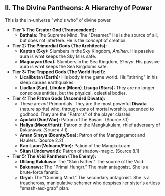 ## II. The Divine Pantheons: A Hierarchy of Power

This is the in-universe "who's who" of divine power.

- **Tier 1: The Creator God (Transcendent):**
  - **Bathala:** The Supreme Mind. The "Dreamer." He is the source of all, but does not interfere. He is the _concept_ of creation.
- **Tier 2: The Primordial Gods (The Architects):**
  - **Kaptan (Sky):** Slumbers in the Sky Kingdom, _Amihan_. His passive aura is what keeps the Sky Isles safe.
  - **Maguayan (Sea):** Slumbers in the Sea Kingdom, _Sinaya_. His passive aura is what keeps the Sea Kingdoms safe.
- **Tier 3: The Trapped Gods (The World Itself):**
  - **Licalibutan (Earth):** His body _is_ the game world. His "stirring" in his sleep causes earthquakes.
  - **Liadlao (Sun), Libulan (Moon), Lisuga (Stars):** They are no longer conscious entities, but the physical, celestial bodies.
- **Tier 4: The Patron Gods (Ascended Diwata):**
  - These are _not_ Primordials. They are the most powerful **Diwata** (nature spirits) who, through eons of mortal worship, ascended to godhood. They are the "Patrons" of the player classes.
  - **Apolaki (Sun/War):** Patron of the Bayani. (Source 8.1)
  - **Haliya (Moon/Hunt):** Patron of the Mangkukulam, chief adversary of Bakunawa. (Source 4.1)
  - **Aman Sinaya (Bounty/Sea):** Patron of the Manggagamot and Haulers. (Source 2.2)
  - **Kan-Laon (Volcano/Fire):** Patron of the Mangkukulam.
  - **Sitan (Underworld):** Patron of shadow-magic. (Source 8.1)
- **Tier 5: The Void Pantheon (The Enemy):**
  - **Ulilang Kaluluwa:** The "Slain Father." The source of the Void.
  - **Bakunawa:** The "Primal Hunger." The main antagonist. She is a brute-force fanatic.
  - **Oryol:** The "Cunning Mind." The secondary antagonist. She is a treacherous, manipulative schemer who despises her sister's artless "smash-and-grab" plan.
